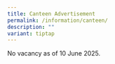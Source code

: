 ```yaml
---
title: Canteen Advertisement
permalink: /information/canteen/
description: ""
variant: tiptap
---
```

<p>No vacancy as of 10 June 2025.</p>